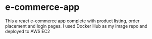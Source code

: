 # e-commerce-app

This a react e-commerce app complete with product listing, order placement and login pages. I used Docker Hub as my image repo and deployed to AWS EC2
